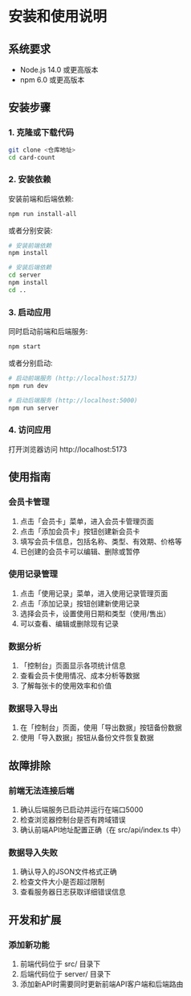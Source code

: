 # 安装和使用说明

## 系统要求

- Node.js 14.0 或更高版本
- npm 6.0 或更高版本

## 安装步骤

### 1. 克隆或下载代码

```bash
git clone <仓库地址>
cd card-count
```

### 2. 安装依赖

安装前端和后端依赖:

```bash
npm run install-all
```

或者分别安装:

```bash
# 安装前端依赖
npm install

# 安装后端依赖
cd server
npm install
cd ..
```

### 3. 启动应用

同时启动前端和后端服务:

```bash
npm start
```

或者分别启动:

```bash
# 启动前端服务 (http://localhost:5173)
npm run dev

# 启动后端服务 (http://localhost:5000)
npm run server
```

### 4. 访问应用

打开浏览器访问 http://localhost:5173

## 使用指南

### 会员卡管理

1. 点击「会员卡」菜单，进入会员卡管理页面
2. 点击「添加会员卡」按钮创建新会员卡
3. 填写会员卡信息，包括名称、类型、有效期、价格等
4. 已创建的会员卡可以编辑、删除或暂停

### 使用记录管理

1. 点击「使用记录」菜单，进入使用记录管理页面
2. 点击「添加记录」按钮创建新使用记录
3. 选择会员卡，设置使用日期和类型（使用/售出）
4. 可以查看、编辑或删除现有记录

### 数据分析

1. 「控制台」页面显示各项统计信息
2. 查看会员卡使用情况、成本分析等数据
3. 了解每张卡的使用效率和价值

### 数据导入导出

1. 在「控制台」页面，使用「导出数据」按钮备份数据
2. 使用「导入数据」按钮从备份文件恢复数据

## 故障排除

### 前端无法连接后端

1. 确认后端服务已启动并运行在端口5000
2. 检查浏览器控制台是否有跨域错误
3. 确认前端API地址配置正确（在 src/api/index.ts 中）

### 数据导入失败

1. 确认导入的JSON文件格式正确
2. 检查文件大小是否超过限制
3. 查看服务器日志获取详细错误信息

## 开发和扩展

### 添加新功能

1. 前端代码位于 src/ 目录下
2. 后端代码位于 server/ 目录下
3. 添加新API时需要同时更新前端API客户端和后端路由 
